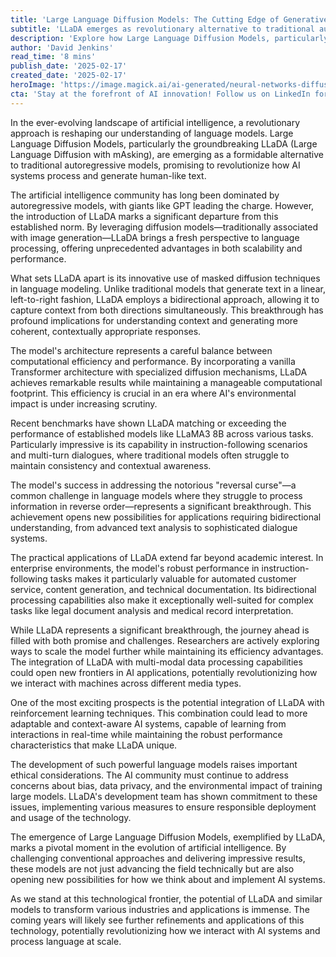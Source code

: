 ```yaml
---
title: 'Large Language Diffusion Models: The Cutting Edge of Generative AI through LLaDA'
subtitle: 'LLaDA emerges as revolutionary alternative to traditional autoregressive language models'
description: 'Explore how Large Language Diffusion Models, particularly LLaDA, are transforming AI language processing with masked diffusion techniques and bidirectional approaches. This breakthrough offers enhanced performance and efficiency compared to traditional autoregressive models, with significant implications for enterprise applications and future AI development.'
author: 'David Jenkins'
read_time: '8 mins'
publish_date: '2025-02-17'
created_date: '2025-02-17'
heroImage: 'https://image.magick.ai/ai-generated/neural-networks-diffusion-abstract.jpg'
cta: 'Stay at the forefront of AI innovation! Follow us on LinkedIn for regular updates on groundbreaking developments in language models and artificial intelligence.'
---
```


In the ever-evolving landscape of artificial intelligence, a revolutionary approach is reshaping our understanding of language models. Large Language Diffusion Models, particularly the groundbreaking LLaDA (Large Language Diffusion with mAsking), are emerging as a formidable alternative to traditional autoregressive models, promising to revolutionize how AI systems process and generate human-like text.

The artificial intelligence community has long been dominated by autoregressive models, with giants like GPT leading the charge. However, the introduction of LLaDA marks a significant departure from this established norm. By leveraging diffusion models—traditionally associated with image generation—LLaDA brings a fresh perspective to language processing, offering unprecedented advantages in both scalability and performance.

What sets LLaDA apart is its innovative use of masked diffusion techniques in language modeling. Unlike traditional models that generate text in a linear, left-to-right fashion, LLaDA employs a bidirectional approach, allowing it to capture context from both directions simultaneously. This breakthrough has profound implications for understanding context and generating more coherent, contextually appropriate responses.

The model's architecture represents a careful balance between computational efficiency and performance. By incorporating a vanilla Transformer architecture with specialized diffusion mechanisms, LLaDA achieves remarkable results while maintaining a manageable computational footprint. This efficiency is crucial in an era where AI's environmental impact is under increasing scrutiny.

Recent benchmarks have shown LLaDA matching or exceeding the performance of established models like LLaMA3 8B across various tasks. Particularly impressive is its capability in instruction-following scenarios and multi-turn dialogues, where traditional models often struggle to maintain consistency and contextual awareness.

The model's success in addressing the notorious "reversal curse"—a common challenge in language models where they struggle to process information in reverse order—represents a significant breakthrough. This achievement opens new possibilities for applications requiring bidirectional understanding, from advanced text analysis to sophisticated dialogue systems.

The practical applications of LLaDA extend far beyond academic interest. In enterprise environments, the model's robust performance in instruction-following tasks makes it particularly valuable for automated customer service, content generation, and technical documentation. Its bidirectional processing capabilities also make it exceptionally well-suited for complex tasks like legal document analysis and medical record interpretation.

While LLaDA represents a significant breakthrough, the journey ahead is filled with both promise and challenges. Researchers are actively exploring ways to scale the model further while maintaining its efficiency advantages. The integration of LLaDA with multi-modal data processing capabilities could open new frontiers in AI applications, potentially revolutionizing how we interact with machines across different media types.

One of the most exciting prospects is the potential integration of LLaDA with reinforcement learning techniques. This combination could lead to more adaptable and context-aware AI systems, capable of learning from interactions in real-time while maintaining the robust performance characteristics that make LLaDA unique.

The development of such powerful language models raises important ethical considerations. The AI community must continue to address concerns about bias, data privacy, and the environmental impact of training large models. LLaDA's development team has shown commitment to these issues, implementing various measures to ensure responsible deployment and usage of the technology.

The emergence of Large Language Diffusion Models, exemplified by LLaDA, marks a pivotal moment in the evolution of artificial intelligence. By challenging conventional approaches and delivering impressive results, these models are not just advancing the field technically but are also opening new possibilities for how we think about and implement AI systems.

As we stand at this technological frontier, the potential of LLaDA and similar models to transform various industries and applications is immense. The coming years will likely see further refinements and applications of this technology, potentially revolutionizing how we interact with AI systems and process language at scale.
